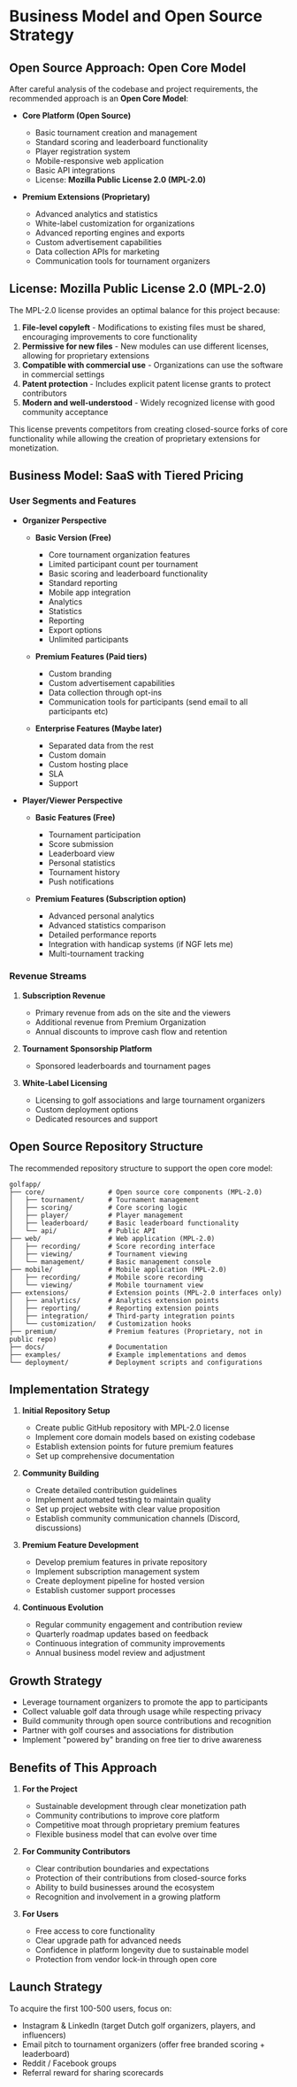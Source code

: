 # Business Model and Open Source Strategy

## Open Source Approach: Open Core Model

After careful analysis of the codebase and project requirements, the recommended approach is an **Open Core Model**:

- **Core Platform (Open Source)**
  - Basic tournament creation and management
  - Standard scoring and leaderboard functionality
  - Player registration system
  - Mobile-responsive web application
  - Basic API integrations
  - License: **Mozilla Public License 2.0 (MPL-2.0)**

- **Premium Extensions (Proprietary)**
  - Advanced analytics and statistics
  - White-label customization for organizations
  - Advanced reporting engines and exports
  - Custom advertisement capabilities
  - Data collection APIs for marketing
  - Communication tools for tournament organizers

## License: Mozilla Public License 2.0 (MPL-2.0)

The MPL-2.0 license provides an optimal balance for this project because:

1. **File-level copyleft** - Modifications to existing files must be shared, encouraging improvements to core functionality
2. **Permissive for new files** - New modules can use different licenses, allowing for proprietary extensions
3. **Compatible with commercial use** - Organizations can use the software in commercial settings
4. **Patent protection** - Includes explicit patent license grants to protect contributors
5. **Modern and well-understood** - Widely recognized license with good community acceptance

This license prevents competitors from creating closed-source forks of core functionality while allowing the creation of proprietary extensions for monetization.

## Business Model: SaaS with Tiered Pricing

### User Segments and Features

- **Organizer Perspective**
  - **Basic Version (Free)**
    - Core tournament organization features
    - Limited participant count per tournament
    - Basic scoring and leaderboard functionality
    - Standard reporting
    - Mobile app integration
    - Analytics 
    - Statistics
    - Reporting
    - Export options
    - Unlimited participants
  
  - **Premium Features (Paid tiers)**
    - Custom branding
    - Custom advertisement capabilities
    - Data collection through opt-ins
    - Communication tools for participants (send email to all participants etc)

  - **Enterprise Features (Maybe later)**
    - Separated data from the rest
    - Custom domain
    - Custom hosting place
    - SLA
    - Support

- **Player/Viewer Perspective**
  - **Basic Features (Free)**
    - Tournament participation
    - Score submission
    - Leaderboard view
    - Personal statistics
    - Tournament history
    - Push notifications
  
  - **Premium Features (Subscription option)**
    - Advanced personal analytics
    - Advanced statistics comparison
    - Detailed performance reports
    - Integration with handicap systems (if NGF lets me)
    - Multi-tournament tracking

### Revenue Streams

1. **Subscription Revenue**
   - Primary revenue from ads on the site and the viewers
   - Additional revenue from Premium Organization 
   - Annual discounts to improve cash flow and retention

2. **Tournament Sponsorship Platform**
   - Sponsored leaderboards and tournament pages

3. **White-Label Licensing**
   - Licensing to golf associations and large tournament organizers
   - Custom deployment options
   - Dedicated resources and support

## Open Source Repository Structure

The recommended repository structure to support the open core model:

```
golfapp/
├── core/                # Open source core components (MPL-2.0)
│   ├── tournament/      # Tournament management
│   ├── scoring/         # Core scoring logic
│   ├── player/          # Player management
│   ├── leaderboard/     # Basic leaderboard functionality
│   └── api/             # Public API
├── web/                 # Web application (MPL-2.0)
│   ├── recording/       # Score recording interface
│   ├── viewing/         # Tournament viewing
│   └── management/      # Basic management console
├── mobile/              # Mobile application (MPL-2.0)
│   ├── recording/       # Mobile score recording
│   └── viewing/         # Mobile tournament view
├── extensions/          # Extension points (MPL-2.0 interfaces only)
│   ├── analytics/       # Analytics extension points
│   ├── reporting/       # Reporting extension points
│   ├── integration/     # Third-party integration points
│   └── customization/   # Customization hooks
├── premium/             # Premium features (Proprietary, not in public repo)
├── docs/                # Documentation
├── examples/            # Example implementations and demos
└── deployment/          # Deployment scripts and configurations
```

## Implementation Strategy

1. **Initial Repository Setup**
   - Create public GitHub repository with MPL-2.0 license
   - Implement core domain models based on existing codebase
   - Establish extension points for future premium features
   - Set up comprehensive documentation

2. **Community Building**
   - Create detailed contribution guidelines
   - Implement automated testing to maintain quality
   - Set up project website with clear value proposition
   - Establish community communication channels (Discord, discussions)

3. **Premium Feature Development**
   - Develop premium features in private repository
   - Implement subscription management system
   - Create deployment pipeline for hosted version
   - Establish customer support processes

4. **Continuous Evolution**
   - Regular community engagement and contribution review
   - Quarterly roadmap updates based on feedback
   - Continuous integration of community improvements
   - Annual business model review and adjustment

## Growth Strategy
- Leverage tournament organizers to promote the app to participants
- Collect valuable golf data through usage while respecting privacy
- Build community through open source contributions and recognition
- Partner with golf courses and associations for distribution
- Implement "powered by" branding on free tier to drive awareness

## Benefits of This Approach

1. **For the Project**
   - Sustainable development through clear monetization path
   - Community contributions to improve core platform
   - Competitive moat through proprietary premium features
   - Flexible business model that can evolve over time

2. **For Community Contributors**
   - Clear contribution boundaries and expectations
   - Protection of their contributions from closed-source forks
   - Ability to build businesses around the ecosystem
   - Recognition and involvement in a growing platform

3. **For Users**
   - Free access to core functionality
   - Clear upgrade path for advanced needs
   - Confidence in platform longevity due to sustainable model
   - Protection from vendor lock-in through open core

## Launch Strategy

To acquire the first 100-500 users, focus on:

- Instagram & LinkedIn (target Dutch golf organizers, players, and influencers)
- Email pitch to tournament organizers (offer free branded scoring + leaderboard)
- Reddit / Facebook groups
- Referral reward for sharing scorecards
